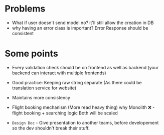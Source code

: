 # Problems
- What if user doesn't send model no? it'll still allow the creation in DB
- why having an error class is important? Error Response should be consistent

# Some points
- Every validation check should be on frontend as well as backend (your backend can interact with multiple frontends)

- Good practice:
  Keeping raw string separate (As there could be translation service for website)
- Maintains more consistency

- Flight booking mechanism (More read heavy thing) why Monolith ❌  - flight booking + searching logic Both will be scaled

- `Design Doc` - Give presentation to another teams, before developement so the dev shouldn't break their stuff.
